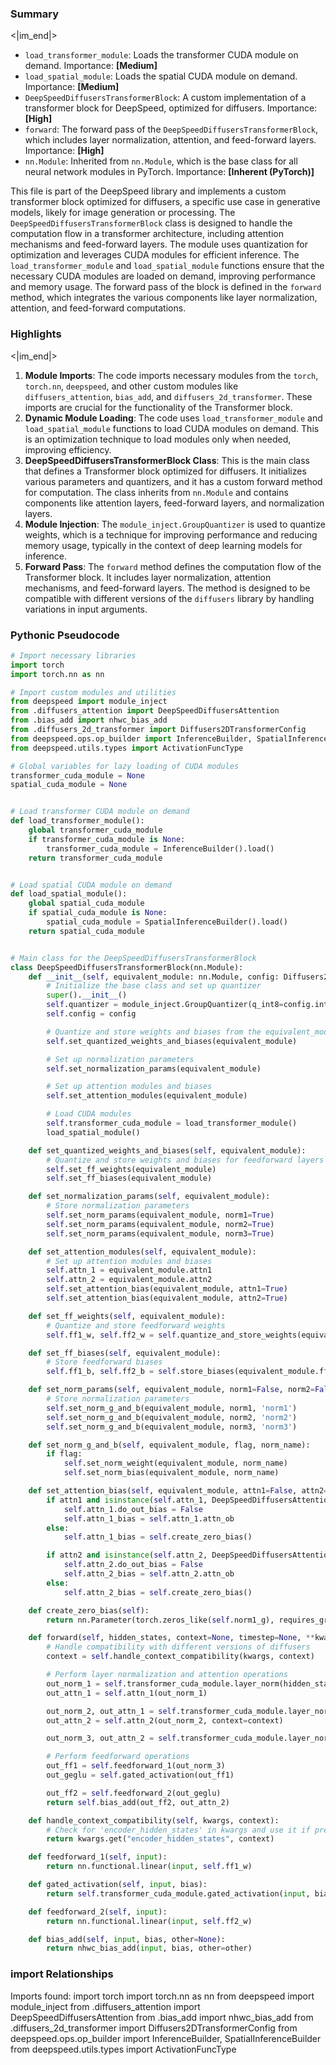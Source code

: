 

### Summary

<|im_end|>

* `load_transformer_module`: Loads the transformer CUDA module on demand. Importance: **[Medium]**
* `load_spatial_module`: Loads the spatial CUDA module on demand. Importance: **[Medium]**
* `DeepSpeedDiffusersTransformerBlock`: A custom implementation of a transformer block for DeepSpeed, optimized for diffusers. Importance: **[High]**
* `forward`: The forward pass of the `DeepSpeedDiffusersTransformerBlock`, which includes layer normalization, attention, and feed-forward layers. Importance: **[High]**
* `nn.Module`: Inherited from `nn.Module`, which is the base class for all neural network modules in PyTorch. Importance: **[Inherent (PyTorch)]**


This file is part of the DeepSpeed library and implements a custom transformer block optimized for diffusers, a specific use case in generative models, likely for image generation or processing. The `DeepSpeedDiffusersTransformerBlock` class is designed to handle the computation flow in a transformer architecture, including attention mechanisms and feed-forward layers. The module uses quantization for optimization and leverages CUDA modules for efficient inference. The `load_transformer_module` and `load_spatial_module` functions ensure that the necessary CUDA modules are loaded on demand, improving performance and memory usage. The forward pass of the block is defined in the `forward` method, which integrates the various components like layer normalization, attention, and feed-forward computations.

### Highlights

<|im_end|>

1. **Module Imports**: The code imports necessary modules from the `torch`, `torch.nn`, `deepspeed`, and other custom modules like `diffusers_attention`, `bias_add`, and `diffusers_2d_transformer`. These imports are crucial for the functionality of the Transformer block.
2. **Dynamic Module Loading**: The code uses `load_transformer_module` and `load_spatial_module` functions to load CUDA modules on demand. This is an optimization technique to load modules only when needed, improving efficiency.
3. **DeepSpeedDiffusersTransformerBlock Class**: This is the main class that defines a Transformer block optimized for diffusers. It initializes various parameters and quantizers, and it has a custom forward method for computation. The class inherits from `nn.Module` and contains components like attention layers, feed-forward layers, and normalization layers.
4. **Module Injection**: The `module_inject.GroupQuantizer` is used to quantize weights, which is a technique for improving performance and reducing memory usage, typically in the context of deep learning models for inference.
5. **Forward Pass**: The `forward` method defines the computation flow of the Transformer block. It includes layer normalization, attention mechanisms, and feed-forward layers. The method is designed to be compatible with different versions of the `diffusers` library by handling variations in input arguments.

### Pythonic Pseudocode

```python
# Import necessary libraries
import torch
import torch.nn as nn

# Import custom modules and utilities
from deepspeed import module_inject
from .diffusers_attention import DeepSpeedDiffusersAttention
from .bias_add import nhwc_bias_add
from .diffusers_2d_transformer import Diffusers2DTransformerConfig
from deepspeed.ops.op_builder import InferenceBuilder, SpatialInferenceBuilder
from deepspeed.utils.types import ActivationFuncType

# Global variables for lazy loading of CUDA modules
transformer_cuda_module = None
spatial_cuda_module = None


# Load transformer CUDA module on demand
def load_transformer_module():
    global transformer_cuda_module
    if transformer_cuda_module is None:
        transformer_cuda_module = InferenceBuilder().load()
    return transformer_cuda_module


# Load spatial CUDA module on demand
def load_spatial_module():
    global spatial_cuda_module
    if spatial_cuda_module is None:
        spatial_cuda_module = SpatialInferenceBuilder().load()
    return spatial_cuda_module


# Main class for the DeepSpeedDiffusersTransformerBlock
class DeepSpeedDiffusersTransformerBlock(nn.Module):
    def __init__(self, equivalent_module: nn.Module, config: Diffusers2DTransformerConfig):
        # Initialize the base class and set up quantizer
        super().__init__()
        self.quantizer = module_inject.GroupQuantizer(q_int8=config.int8_quantization)
        self.config = config

        # Quantize and store weights and biases from the equivalent_module
        self.set_quantized_weights_and_biases(equivalent_module)

        # Set up normalization parameters
        self.set_normalization_params(equivalent_module)

        # Set up attention modules and biases
        self.set_attention_modules(equivalent_module)

        # Load CUDA modules
        self.transformer_cuda_module = load_transformer_module()
        load_spatial_module()

    def set_quantized_weights_and_biases(self, equivalent_module):
        # Quantize and store weights and biases for feedforward layers
        self.set_ff_weights(equivalent_module)
        self.set_ff_biases(equivalent_module)

    def set_normalization_params(self, equivalent_module):
        # Store normalization parameters
        self.set_norm_params(equivalent_module, norm1=True)
        self.set_norm_params(equivalent_module, norm2=True)
        self.set_norm_params(equivalent_module, norm3=True)

    def set_attention_modules(self, equivalent_module):
        # Set up attention modules and biases
        self.attn_1 = equivalent_module.attn1
        self.attn_2 = equivalent_module.attn2
        self.set_attention_bias(equivalent_module, attn1=True)
        self.set_attention_bias(equivalent_module, attn2=True)

    def set_ff_weights(self, equivalent_module):
        # Quantize and store feedforward weights
        self.ff1_w, self.ff2_w = self.quantize_and_store_weights(equivalent_module.ff.net)

    def set_ff_biases(self, equivalent_module):
        # Store feedforward biases
        self.ff1_b, self.ff2_b = self.store_biases(equivalent_module.ff.net)

    def set_norm_params(self, equivalent_module, norm1=False, norm2=False, norm3=False):
        # Store normalization parameters
        self.set_norm_g_and_b(equivalent_module, norm1, 'norm1')
        self.set_norm_g_and_b(equivalent_module, norm2, 'norm2')
        self.set_norm_g_and_b(equivalent_module, norm3, 'norm3')

    def set_norm_g_and_b(self, equivalent_module, flag, norm_name):
        if flag:
            self.set_norm_weight(equivalent_module, norm_name)
            self.set_norm_bias(equivalent_module, norm_name)

    def set_attention_bias(self, equivalent_module, attn1=False, attn2=False):
        if attn1 and isinstance(self.attn_1, DeepSpeedDiffusersAttention):
            self.attn_1.do_out_bias = False
            self.attn_1_bias = self.attn_1.attn_ob
        else:
            self.attn_1_bias = self.create_zero_bias()

        if attn2 and isinstance(self.attn_2, DeepSpeedDiffusersAttention):
            self.attn_2.do_out_bias = False
            self.attn_2_bias = self.attn_2.attn_ob
        else:
            self.attn_2_bias = self.create_zero_bias()

    def create_zero_bias(self):
        return nn.Parameter(torch.zeros_like(self.norm1_g), requires_grad=False)

    def forward(self, hidden_states, context=None, timestep=None, **kwargs):
        # Handle compatibility with different versions of diffusers
        context = self.handle_context_compatibility(kwargs, context)

        # Perform layer normalization and attention operations
        out_norm_1 = self.transformer_cuda_module.layer_norm(hidden_states)
        out_attn_1 = self.attn_1(out_norm_1)

        out_norm_2, out_attn_1 = self.transformer_cuda_module.layer_norm_residual_store_pre_ln_res(out_attn_1)
        out_attn_2 = self.attn_2(out_norm_2, context=context)

        out_norm_3, out_attn_2 = self.transformer_cuda_module.layer_norm_residual_store_pre_ln_res(out_attn_2)

        # Perform feedforward operations
        out_ff1 = self.feedforward_1(out_norm_3)
        out_geglu = self.gated_activation(out_ff1)

        out_ff2 = self.feedforward_2(out_geglu)
        return self.bias_add(out_ff2, out_attn_2)

    def handle_context_compatibility(self, kwargs, context):
        # Check for 'encoder_hidden_states' in kwargs and use it if present
        return kwargs.get("encoder_hidden_states", context)

    def feedforward_1(self, input):
        return nn.functional.linear(input, self.ff1_w)

    def gated_activation(self, input, bias):
        return self.transformer_cuda_module.gated_activation(input, bias, ActivationFuncType.GATED_GELU)

    def feedforward_2(self, input):
        return nn.functional.linear(input, self.ff2_w)

    def bias_add(self, input, bias, other=None):
        return nhwc_bias_add(input, bias, other=other)
```


### import Relationships

Imports found:
import torch
import torch.nn as nn
from deepspeed import module_inject
from .diffusers_attention import DeepSpeedDiffusersAttention
from .bias_add import nhwc_bias_add
from .diffusers_2d_transformer import Diffusers2DTransformerConfig
from deepspeed.ops.op_builder import InferenceBuilder, SpatialInferenceBuilder
from deepspeed.utils.types import ActivationFuncType